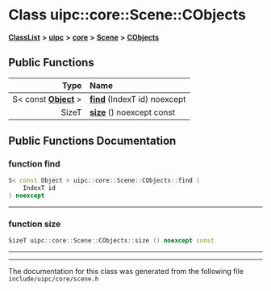 

# Class uipc::core::Scene::CObjects



[**ClassList**](annotated.md) **>** [**uipc**](namespaceuipc.md) **>** [**core**](namespaceuipc_1_1core.md) **>** [**Scene**](classuipc_1_1core_1_1_scene.md) **>** [**CObjects**](classuipc_1_1core_1_1_scene_1_1_c_objects.md)










































## Public Functions

| Type | Name |
| ---: | :--- |
|  S&lt; const [**Object**](classuipc_1_1core_1_1_object.md) &gt; | [**find**](#function-find) (IndexT id) noexcept<br> |
|  SizeT | [**size**](#function-size) () noexcept const<br> |




























## Public Functions Documentation




### function find 

```C++
S< const Object > uipc::core::Scene::CObjects::find (
    IndexT id
) noexcept
```




<hr>



### function size 

```C++
SizeT uipc::core::Scene::CObjects::size () noexcept const
```




<hr>

------------------------------
The documentation for this class was generated from the following file `include/uipc/core/scene.h`

